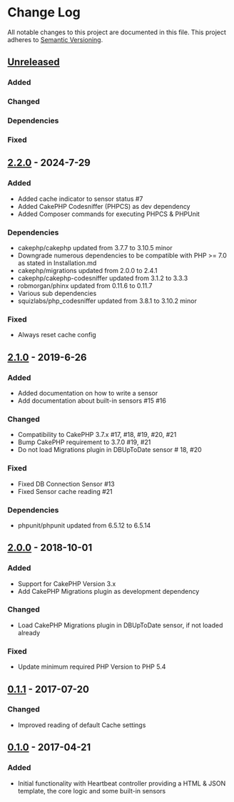 # Change Log
All notable changes to this project are documented in this file.
This project adheres to [Semantic Versioning](http://semver.org/).

## [Unreleased](https://github.com/orca-services/cakephp-heartbeat/compare/2.0.0...cakephp-3.x)
### Added

### Changed

### Dependencies

### Fixed

## [2.2.0](https://github.com/orca-services/cakephp-heartbeat/releases/tag/2.2.0) - 2024-7-29
### Added
- Added cache indicator to sensor status #7
- Added CakePHP Codesniffer (PHPCS) as dev dependency
- Added Composer commands for executing PHPCS & PHPUnit

### Dependencies
- cakephp/cakephp updated from 3.7.7 to 3.10.5 minor
- Downgrade numerous dependencies to be compatible with PHP >= 7.0 as stated in Installation.md
- cakephp/migrations updated from 2.0.0 to 2.4.1
- cakephp/cakephp-codesniffer updated from 3.1.2 to 3.3.3
- robmorgan/phinx updated from 0.11.6 to 0.11.7
- Various sub dependencies
- squizlabs/php_codesniffer updated from 3.8.1 to 3.10.2 minor

### Fixed
- Always reset cache config

## [2.1.0](https://github.com/orca-services/cakephp-heartbeat/releases/tag/2.1.0) - 2019-6-26
### Added
- Added documentation on how to write a sensor
- Add documentation about built-in sensors #15 #16

### Changed
- Compatibility to CakePHP 3.7.x #17, #18, #19, #20, #21
- Bump CakePHP requirement to 3.7.0 #19, #21
- Do not load Migrations plugin in DBUpToDate sensor # 18, #20

### Fixed
- Fixed DB Connection Sensor #13
- Fixed Sensor cache reading #21

### Dependencies
- phpunit/phpunit updated from 6.5.12 to 6.5.14

## [2.0.0](https://github.com/orca-services/cakephp-heartbeat/releases/tag/2.0.0) - 2018-10-01
### Added
- Support for CakePHP Version 3.x
- Add CakePHP Migrations plugin as development dependency

### Changed
- Load CakePHP Migrations plugin in DBUpToDate sensor, if not loaded already

### Fixed
- Update minimum required PHP Version to PHP 5.4

## [0.1.1](https://github.com/orca-services/cakephp-heartbeat/releases/tag/0.1.1) - 2017-07-20
### Changed
-  Improved reading of default Cache settings

## [0.1.0](https://github.com/orca-services/cakephp-heartbeat/releases/tag/0.1.0) - 2017-04-21
### Added
- Initial functionality with Heartbeat controller providing a HTML & JSON template, the core logic and some built-in sensors
